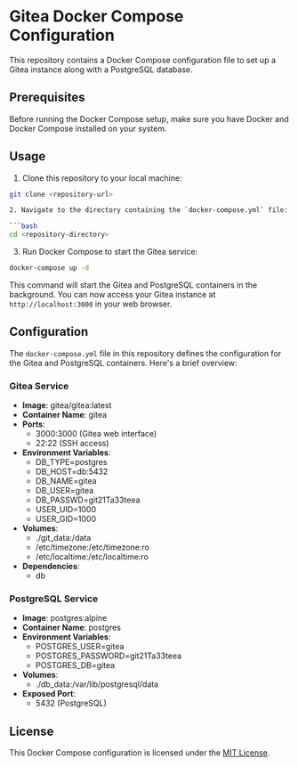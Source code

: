 # Gitea Docker Compose Configuration

This repository contains a Docker Compose configuration file to set up a Gitea instance along with a PostgreSQL database.

## Prerequisites

Before running the Docker Compose setup, make sure you have Docker and Docker Compose installed on your system.

## Usage

1. Clone this repository to your local machine:

```bash
git clone <repository-url>

2. Navigate to the directory containing the `docker-compose.yml` file:

```bash
cd <repository-directory>
```

3. Run Docker Compose to start the Gitea service:

```bash
docker-compose up -d
```

This command will start the Gitea and PostgreSQL containers in the background. You can now access your Gitea instance at `http://localhost:3000` in your web browser.

## Configuration

The `docker-compose.yml` file in this repository defines the configuration for the Gitea and PostgreSQL containers. Here's a brief overview:

### Gitea Service

- **Image**: gitea/gitea:latest
- **Container Name**: gitea
- **Ports**: 
  - 3000:3000 (Gitea web interface)
  - 22:22 (SSH access)
- **Environment Variables**:
  - DB_TYPE=postgres
  - DB_HOST=db:5432
  - DB_NAME=gitea
  - DB_USER=gitea
  - DB_PASSWD=git21Ta33teea
  - USER_UID=1000
  - USER_GID=1000
- **Volumes**:
  - ./git_data:/data
  - /etc/timezone:/etc/timezone:ro
  - /etc/localtime:/etc/localtime:ro
- **Dependencies**:
  - db

### PostgreSQL Service

- **Image**: postgres:alpine
- **Container Name**: postgres
- **Environment Variables**:
  - POSTGRES_USER=gitea
  - POSTGRES_PASSWORD=git21Ta33teea
  - POSTGRES_DB=gitea
- **Volumes**:
  - ./db_data:/var/lib/postgresql/data
- **Exposed Port**:
  - 5432 (PostgreSQL)

## License

This Docker Compose configuration is licensed under the [MIT License](LICENSE).
```

